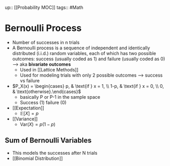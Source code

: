 up:: [[Probability MOC]]
tags:: #Math 
# Bernoulli Process
- Number of successes in n trials
- A Bernoulli process is a sequence of independent and identically distributed (i.i.d.) random variables, each of which has two possible outcomes: success (usually coded as 1) and failure (usually coded as 0) --> aka **bivariate outcomes**
	- Used in [[Lattice Methods]]
	- Used for modeling trials with only 2 possible outcomes --> success vs failure
- $P_X(x) = \begin{cases} p, & \text{if } x = 1, \\ 1-p, & \text{if } x = 0, \\ 0, & \text{otherwise}.\end{cases}$
	- basically P or P-1 in the sample space
	- Success (1) failure (0)
- [[Expectation]]
	- $\mathbb{E}[X] = p$
- [[Variance]]
	- $\text{Var}(X) = p(1-p)$
## Sum of Bernoulli Variables
- This models the successes after N trials
- [[Binomial Distribution]]
